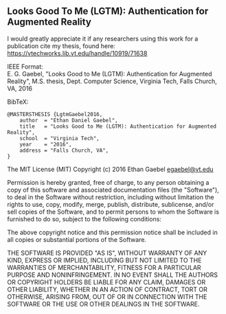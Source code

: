  Looks Good To Me (LGTM): Authentication for Augmented Reality
-------------------------------------------------------------

I would greatly appreciate it if any researchers using this work for a publication cite my thesis, found here:  
https://vtechworks.lib.vt.edu/handle/10919/71638

IEEE Format:  
E. G. Gaebel, "Looks Good to Me (LGTM): Authentication for Augmented Reality", M.S. thesis, Dept. Computer Science, Virginia Tech, Falls Church, VA, 2016

BibTeX:
```
@MASTERSTHESIS {LgtmGaebel2016,
    author  = "Ethan Daniel Gaebel",  
    title   = "Looks Good to Me (LGTM): Authentication for Augmented Reality",  
    school  = "Virginia Tech",  
    year    = "2016",  
    address = "Falls Church, VA",  
}
```


The MIT License (MIT)
Copyright (c) 2016 Ethan Gaebel <egaebel@vt.edu>

Permission is hereby granted, free of charge, to any person obtaining a 
copy of this software and associated documentation files (the "Software"), 
to deal in the Software without restriction, including without limitation 
the rights to use, copy, modify, merge, publish, distribute, sublicense, 
and/or sell copies of the Software, and to permit persons to whom the 
Software is furnished to do so, subject to the following conditions:

The above copyright notice and this permission notice shall be included 
in all copies or substantial portions of the Software.

THE SOFTWARE IS PROVIDED "AS IS", WITHOUT WARRANTY OF ANY KIND, EXPRESS 
OR IMPLIED, INCLUDING BUT NOT LIMITED TO THE WARRANTIES OF MERCHANTABILITY, 
FITNESS FOR A PARTICULAR PURPOSE AND NONINFRINGEMENT. IN NO EVENT SHALL THE 
AUTHORS OR COPYRIGHT HOLDERS BE LIABLE FOR ANY CLAIM, DAMAGES OR OTHER 
LIABILITY, WHETHER IN AN ACTION OF CONTRACT, TORT OR OTHERWISE, ARISING 
FROM, OUT OF OR IN CONNECTION WITH THE SOFTWARE OR THE USE OR OTHER 
DEALINGS IN THE SOFTWARE.
